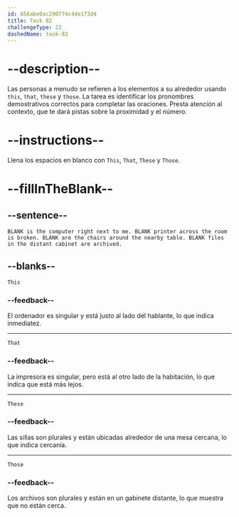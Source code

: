 ```yaml
---
id: 656abe0ac290774c4de173d4
title: Task 82
challengeType: 22
dashedName: task-82
---
```


# --description--

Las personas a menudo se refieren a los elementos a su alrededor usando `this`, `that`, `these` y `those`. La tarea es identificar los pronombres demostrativos correctos para completar las oraciones. Presta atención al contexto, que te dará pistas sobre la proximidad y el número.

# --instructions--

Llena los espacios en blanco con `This`, `That`, `These` y `Those`.

# --fillInTheBlank--

## --sentence--

`BLANK is the computer right next to me. BLANK printer across the room is broken. BLANK are the chairs around the nearby table. BLANK files in the distant cabinet are archived.`

## --blanks--

`This`

### --feedback--

El ordenador es singular y está justo al lado del hablante, lo que indica inmediatez.

---

`That`

### --feedback--

La impresora es singular, pero está al otro lado de la habitación, lo que indica que está más lejos.

---

`These`

### --feedback--

Las sillas son plurales y están ubicadas alrededor de una mesa cercana, lo que indica cercanía.

---

`Those`

### --feedback--

Los archivos son plurales y están en un gabinete distante, lo que muestra que no están cerca.
